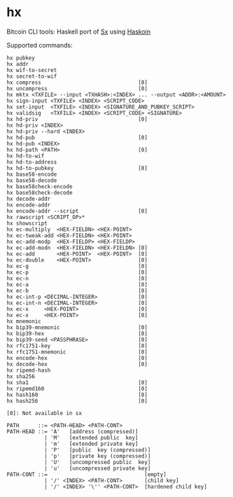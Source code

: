 hx
==

Bitcoin CLI tools: Haskell port of [Sx](https://github.com/spesmilo/sx) using [Haskoin](https://github.com/haskoin/haskoin)

Supported commands:

    hx pubkey
    hx addr
    hx wif-to-secret
    hx secret-to-wif
    hx compress                               [0]
    hx uncompress                             [0]
    hx mktx <TXFILE> --input <TXHASH>:<INDEX> ... --output <ADDR>:<AMOUNT>
    hx sign-input <TXFILE> <INDEX> <SCRIPT_CODE>
    hx set-input  <TXFILE> <INDEX> <SIGNATURE_AND_PUBKEY_SCRIPT>
    hx validsig   <TXFILE> <INDEX> <SCRIPT_CODE> <SIGNATURE>
    hx hd-priv                                [0]
    hx hd-priv <INDEX>
    hx hd-priv --hard <INDEX>
    hx hd-pub                                 [0]
    hx hd-pub <INDEX>
    hx hd-path <PATH>                         [0]
    hx hd-to-wif
    hx hd-to-address
    hx hd-to-pubkey                           [0]
    hx base58-encode
    hx base58-decode
    hx base58check-encode
    hx base58check-decode
    hx decode-addr
    hx encode-addr
    hx encode-addr --script                   [0]
    hx rawscript <SCRIPT_OP>*
    hx showscript
    hx ec-multiply  <HEX-FIELDN> <HEX-POINT>
    hx ec-tweak-add <HEX-FIELDN> <HEX-POINT>
    hx ec-add-modp  <HEX-FIELDP> <HEX-FIELDP>
    hx ec-add-modn  <HEX-FIELDN> <HEX-FIELDN> [0]
    hx ec-add       <HEX-POINT>  <HEX-POINT>  [0]
    hx ec-double    <HEX-POINT>               [0]
    hx ec-g                                   [0]
    hx ec-p                                   [0]
    hx ec-n                                   [0]
    hx ec-a                                   [0]
    hx ec-b                                   [0]
    hx ec-int-p <DECIMAL-INTEGER>             [0]
    hx ec-int-n <DECIMAL-INTEGER>             [0]
    hx ec-x     <HEX-POINT>                   [0]
    hx ec-x     <HEX-POINT>                   [0]
    hx mnemonic
    hx bip39-mnemonic                         [0]
    hx bip39-hex                              [0]
    hx bip39-seed <PASSPHRASE>                [0]
    hx rfc1751-key                            [0]
    hx rfc1751-mnemonic                       [0]
    hx encode-hex                             [0]
    hx decode-hex                             [0]
    hx ripemd-hash
    hx sha256
    hx sha1                                   [0]
    hx ripemd160                              [0]
    hx hash160                                [0]
    hx hash256                                [0]

    [0]: Not available in sx

    PATH      ::= <PATH-HEAD> <PATH-CONT>
    PATH-HEAD ::= 'A'   [address (compressed)]
                | 'M'   [extended public  key]
                | 'm'   [extended private key]
                | 'P'   [public  key (compressed)]
                | 'p'   [private key (compressed)]
                | 'U'   [uncompressed public  key]
                | 'u'   [uncompressed private key]
    PATH-CONT ::=                               [empty]
                | '/' <INDEX> <PATH-CONT>       [child key]
                | '/' <INDEX> '\'' <PATH-CONT>  [hardened child key]
